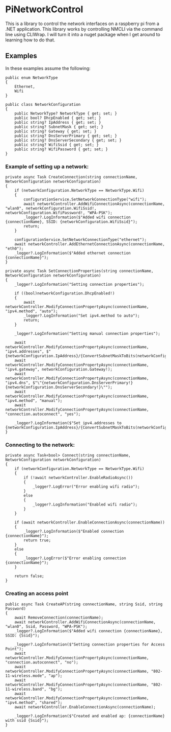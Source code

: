 # PiNetworkControl
This is a library to control the network interfaces on a raspberry pi from a .NET application.
This library works by controlling NMCLI via the command line using CLIWrap.
I will turn it into a nuget package when I get around to learning how to do that.

## Examples
In these examples assume the following:

    public enum NetworkType
    {
        Ethernet,
        Wifi
    }
    
    public class NetworkConfiguration
    {
        public NetworkType? NetworkType { get; set; }
        public bool? DhcpEnabled { get; set; }
        public string? IpAddress { get; set; } 
        public string? SubnetMask { get; set; } 
        public string? Gateway { get; set; }
        public string? DnsServerPrimary { get; set; }
        public string? DnsServerSecondary { get; set; }
        public string? WifiSsid { get; set; }
        public string? WifiPassword { get; set; }
    }

### Example of setting up a network:


    private async Task CreateConnection(string connectionName, NetworkConfiguration networkConfiguration)
    {
        if (networkConfiguration.NetworkType == NetworkType.Wifi)
        {
            configurationService.SetNetworkConnectionType("wifi");
            await networkController.AddWifiConnectionAsync(connectionName, "wlan0", networkConfiguration.WifiSsid!, networkConfiguration.WifiPassword!, "WPA-PSK");
            _logger?.LogInformation($"Added wifi connection {connectionName}, SSID: {networkConfiguration.WifiSsid}");
            return;
        }
    
        configurationService.SetNetworkConnectionType("ethernet");
        await networkController.AddEthernetConnectionAsync(connectionName, "eth0");
        _logger?.LogInformation($"Added ethernet connection {connectionName}");
    }
    
    private async Task SetConnectionProperties(string connectionName, NetworkConfiguration networkConfiguration)
    {
        _logger?.LogInformation("Setting connection properties");
    
        if ((bool)networkConfiguration.DhcpEnabled!)
        {
            await networkController.ModifyConnectionPropertyAsync(connectionName, "ipv4.method", "auto");
            _logger?.LogInformation("Set ipv4.method to auto");
            return;
        }
    
        _logger?.LogInformation("Setting manual connection properties");
    
        await networkController.ModifyConnectionPropertyAsync(connectionName, "ipv4.addresses", $"{networkConfiguration.IpAddress}/{ConvertSubnetMaskToBits(networkConfiguration.SubnetMask!)}");
        await networkController.ModifyConnectionPropertyAsync(connectionName, "ipv4.gateway", networkConfiguration.Gateway!);
        await networkController.ModifyConnectionPropertyAsync(connectionName, "ipv4.dns", $"\"{networkConfiguration.DnsServerPrimary!} {networkConfiguration.DnsServerSecondary!}\"");
        await networkController.ModifyConnectionPropertyAsync(connectionName, "ipv4.method", "manual");
        await networkController.ModifyConnectionPropertyAsync(connectionName, "connection.autoconnect", "yes");
    
        _logger?.LogInformation($"Set ipv4.addresses to {networkConfiguration.IpAddress}/{ConvertSubnetMaskToBits(networkConfiguration.SubnetMask!)}");
    }

### Connecting to the network:

    private async Task<bool> Connect(string connectionName, NetworkConfiguration networkConfiguration)
    {
        if (networkConfiguration.NetworkType == NetworkType.Wifi)
        {
            if (!await networkController.EnableRadioAsync())
            {
                _logger?.LogError("Error enabling wifi radio");
            }
            else
            {
                _logger?.LogInformation("Enabled wifi radio");
            }
        }
    
        if (await networkController.EnableConnectionAsync(connectionName))
        {
            _logger?.LogInformation($"Enabled connection {connectionName}");
            return true;
        }
        else
        {
            _logger?.LogError($"Error enabling connection {connectionName}");
        }
    
        return false;
    }

### Creating an access point

    public async Task CreateAP(string connectionName, string Ssid, string Password)
    {
        await RemoveConnection(connectionName);
        await networkController.AddWifiConnectionAsync(connectionName, "wlan0", Ssid, Password, "WPA-PSK");
        _logger?.LogInformation($"Added wifi connection {connectionName}, SSID: {Ssid}");
    
        _logger?.LogInformation($"Setting connection properties for Access Point");
        await networkController.ModifyConnectionPropertyAsync(connectionName, "connection.autoconnect", "no");
        await networkController.ModifyConnectionPropertyAsync(connectionName, "802-11-wireless.mode", "ap");
        await networkController.ModifyConnectionPropertyAsync(connectionName, "802-11-wireless.band", "bg");
        await networkController.ModifyConnectionPropertyAsync(connectionName, "ipv4.method", "shared");
        await networkController.EnableConnectionAsync(connectionName);
    
        _logger?.LogInformation($"Created and enabled ap: {connectionName} with ssid {Ssid}");
    }
